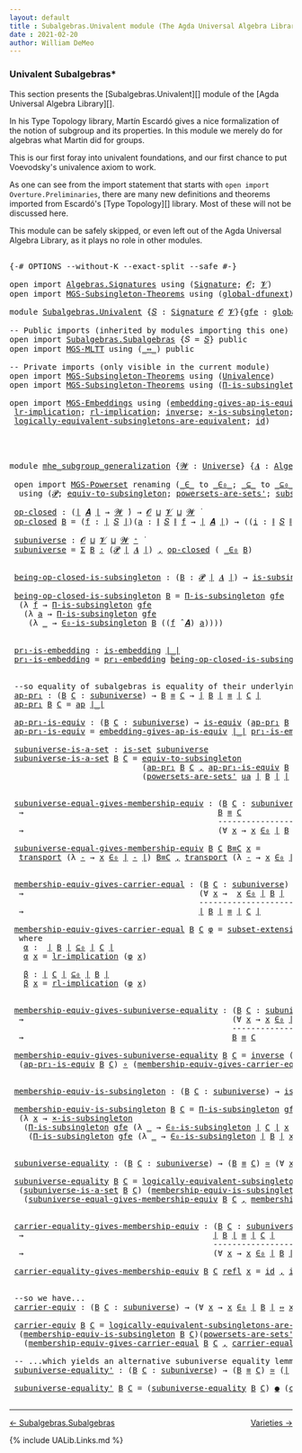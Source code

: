 ```yaml
---
layout: default
title : Subalgebras.Univalent module (The Agda Universal Algebra Library)
date : 2021-02-20
author: William DeMeo
---
```


### <a id="univalent-subalgebras">Univalent Subalgebras*</a>

This section presents the [Subalgebras.Univalent][] module of the [Agda Universal Algebra Library][].

In his Type Topology library, Martín Escardó gives a nice formalization of the notion of subgroup and its properties.  In this module we merely do for algebras what Martin did for groups.


This is our first foray into univalent foundations, and our first chance to put Voevodsky's univalence axiom to work.

As one can see from the import statement that starts with `open import Overture.Preliminaries`, there are many new definitions and theorems imported from Escardó's [Type Topology][] library.  Most of these will not be discussed here.

This module can be safely skipped, or even left out of the Agda Universal Algebra Library, as it plays no role in other modules.


<pre class="Agda">

<a id="994" class="Symbol">{-#</a> <a id="998" class="Keyword">OPTIONS</a> <a id="1006" class="Pragma">--without-K</a> <a id="1018" class="Pragma">--exact-split</a> <a id="1032" class="Pragma">--safe</a> <a id="1039" class="Symbol">#-}</a>

<a id="1044" class="Keyword">open</a> <a id="1049" class="Keyword">import</a> <a id="1056" href="Algebras.Signatures.html" class="Module">Algebras.Signatures</a> <a id="1076" class="Keyword">using</a> <a id="1082" class="Symbol">(</a><a id="1083" href="Algebras.Signatures.html#1238" class="Function">Signature</a><a id="1092" class="Symbol">;</a> <a id="1094" href="Overture.Preliminaries.html#8157" class="Generalizable">𝓞</a><a id="1095" class="Symbol">;</a> <a id="1097" href="Universes.html#262" class="Generalizable">𝓥</a><a id="1098" class="Symbol">)</a>
<a id="1100" class="Keyword">open</a> <a id="1105" class="Keyword">import</a> <a id="1112" href="MGS-Subsingleton-Theorems.html" class="Module">MGS-Subsingleton-Theorems</a> <a id="1138" class="Keyword">using</a> <a id="1144" class="Symbol">(</a><a id="1145" href="MGS-Subsingleton-Theorems.html#3468" class="Function">global-dfunext</a><a id="1159" class="Symbol">)</a>

<a id="1162" class="Keyword">module</a> <a id="1169" href="Subalgebras.Univalent.html" class="Module">Subalgebras.Univalent</a> <a id="1191" class="Symbol">{</a><a id="1192" href="Subalgebras.Univalent.html#1192" class="Bound">𝑆</a> <a id="1194" class="Symbol">:</a> <a id="1196" href="Algebras.Signatures.html#1238" class="Function">Signature</a> <a id="1206" href="Overture.Preliminaries.html#8157" class="Generalizable">𝓞</a> <a id="1208" href="Universes.html#262" class="Generalizable">𝓥</a><a id="1209" class="Symbol">}{</a><a id="1211" href="Subalgebras.Univalent.html#1211" class="Bound">gfe</a> <a id="1215" class="Symbol">:</a> <a id="1217" href="MGS-Subsingleton-Theorems.html#3468" class="Function">global-dfunext</a><a id="1231" class="Symbol">}</a> <a id="1233" class="Keyword">where</a>

<a id="1240" class="Comment">-- Public imports (inherited by modules importing this one)</a>
<a id="1300" class="Keyword">open</a> <a id="1305" class="Keyword">import</a> <a id="1312" href="Subalgebras.Subalgebras.html" class="Module">Subalgebras.Subalgebras</a> <a id="1336" class="Symbol">{</a><a id="1337" class="Argument">𝑆</a> <a id="1339" class="Symbol">=</a> <a id="1341" href="Subalgebras.Univalent.html#1192" class="Bound">𝑆</a><a id="1342" class="Symbol">}</a> <a id="1344" class="Keyword">public</a>
<a id="1351" class="Keyword">open</a> <a id="1356" class="Keyword">import</a> <a id="1363" href="MGS-MLTT.html" class="Module">MGS-MLTT</a> <a id="1372" class="Keyword">using</a> <a id="1378" class="Symbol">(</a><a id="1379" href="MGS-MLTT.html#7080" class="Function Operator">_⇔_</a><a id="1382" class="Symbol">)</a> <a id="1384" class="Keyword">public</a>

<a id="1392" class="Comment">-- Private imports (only visible in the current module)</a>
<a id="1448" class="Keyword">open</a> <a id="1453" class="Keyword">import</a> <a id="1460" href="MGS-Subsingleton-Theorems.html" class="Module">MGS-Subsingleton-Theorems</a> <a id="1486" class="Keyword">using</a> <a id="1492" class="Symbol">(</a><a id="1493" href="MGS-Subsingleton-Theorems.html#2964" class="Function">Univalence</a><a id="1503" class="Symbol">)</a>
<a id="1505" class="Keyword">open</a> <a id="1510" class="Keyword">import</a> <a id="1517" href="MGS-Subsingleton-Theorems.html" class="Module">MGS-Subsingleton-Theorems</a> <a id="1543" class="Keyword">using</a> <a id="1549" class="Symbol">(</a><a id="1550" href="MGS-Subsingleton-Theorems.html#393" class="Function">Π-is-subsingleton</a><a id="1567" class="Symbol">)</a>

<a id="1570" class="Keyword">open</a> <a id="1575" class="Keyword">import</a> <a id="1582" href="MGS-Embeddings.html" class="Module">MGS-Embeddings</a> <a id="1597" class="Keyword">using</a> <a id="1603" class="Symbol">(</a><a id="1604" href="MGS-Embeddings.html#3808" class="Function">embedding-gives-ap-is-equiv</a><a id="1631" class="Symbol">;</a> <a id="1633" href="MGS-Embeddings.html#1089" class="Function">pr₁-embedding</a><a id="1646" class="Symbol">;</a>
 <a id="1649" href="MGS-MLTT.html#7133" class="Function">lr-implication</a><a id="1663" class="Symbol">;</a> <a id="1665" href="MGS-MLTT.html#7214" class="Function">rl-implication</a><a id="1679" class="Symbol">;</a> <a id="1681" href="MGS-Equivalences.html#979" class="Function">inverse</a><a id="1688" class="Symbol">;</a> <a id="1690" href="MGS-Solved-Exercises.html#6381" class="Function">×-is-subsingleton</a><a id="1707" class="Symbol">;</a> <a id="1709" href="MGS-Equivalences.html#5035" class="Function Operator">_≃_</a><a id="1712" class="Symbol">;</a> <a id="1714" href="MGS-Equivalences.html#6164" class="Function Operator">_●_</a><a id="1717" class="Symbol">;</a>
 <a id="1720" href="MGS-Solved-Exercises.html#5136" class="Function">logically-equivalent-subsingletons-are-equivalent</a><a id="1769" class="Symbol">;</a> <a id="1771" href="MGS-MLTT.html#3744" class="Function">id</a><a id="1773" class="Symbol">)</a>




<a id="1779" class="Keyword">module</a> <a id="mhe_subgroup_generalization"></a><a id="1786" href="Subalgebras.Univalent.html#1786" class="Module Operator">mhe_subgroup_generalization</a> <a id="1814" class="Symbol">{</a><a id="1815" href="Subalgebras.Univalent.html#1815" class="Bound">𝓦</a> <a id="1817" class="Symbol">:</a> <a id="1819" href="Agda.Primitive.html#423" class="Function">Universe</a><a id="1827" class="Symbol">}</a> <a id="1829" class="Symbol">{</a><a id="1830" href="Subalgebras.Univalent.html#1830" class="Bound">𝑨</a> <a id="1832" class="Symbol">:</a> <a id="1834" href="Algebras.Algebras.html#844" class="Function">Algebra</a> <a id="1842" href="Subalgebras.Univalent.html#1815" class="Bound">𝓦</a> <a id="1844" href="Subalgebras.Univalent.html#1192" class="Bound">𝑆</a><a id="1845" class="Symbol">}</a> <a id="1847" class="Symbol">(</a><a id="1848" href="Subalgebras.Univalent.html#1848" class="Bound">ua</a> <a id="1851" class="Symbol">:</a> <a id="1853" href="MGS-Subsingleton-Theorems.html#2964" class="Function">Univalence</a><a id="1863" class="Symbol">)</a> <a id="1865" class="Keyword">where</a>

 <a id="1873" class="Keyword">open</a> <a id="1878" class="Keyword">import</a> <a id="1885" href="MGS-Powerset.html" class="Module">MGS-Powerset</a> <a id="1898" class="Keyword">renaming</a> <a id="1907" class="Symbol">(</a><a id="1908" href="MGS-Powerset.html#4924" class="Function Operator">_∈_</a> <a id="1912" class="Symbol">to</a> <a id="_∈_"></a><a id="1915" href="Subalgebras.Univalent.html#1915" class="Function Operator">_∈₀_</a><a id="1919" class="Symbol">;</a> <a id="1921" href="MGS-Powerset.html#4976" class="Function Operator">_⊆_</a> <a id="1925" class="Symbol">to</a> <a id="_⊆_"></a><a id="1928" href="Subalgebras.Univalent.html#1928" class="Function Operator">_⊆₀_</a><a id="1932" class="Symbol">;</a> <a id="1934" href="MGS-Powerset.html#5040" class="Function">∈-is-subsingleton</a> <a id="1952" class="Symbol">to</a> <a id="∈-is-subsingleton"></a><a id="1955" href="Subalgebras.Univalent.html#1955" class="Function">∈₀-is-subsingleton</a><a id="1973" class="Symbol">)</a>
  <a id="1977" class="Keyword">using</a> <a id="1983" class="Symbol">(</a><a id="1984" href="MGS-Powerset.html#4551" class="Function">𝓟</a><a id="1985" class="Symbol">;</a> <a id="1987" href="MGS-Solved-Exercises.html#1652" class="Function">equiv-to-subsingleton</a><a id="2008" class="Symbol">;</a> <a id="2010" href="MGS-Powerset.html#4586" class="Function">powersets-are-sets&#39;</a><a id="2029" class="Symbol">;</a> <a id="2031" href="MGS-Powerset.html#6079" class="Function">subset-extensionality&#39;</a><a id="2053" class="Symbol">;</a> <a id="2055" href="MGS-Powerset.html#382" class="Function">propext</a><a id="2062" class="Symbol">;</a> <a id="2064" href="MGS-Powerset.html#2957" class="Function Operator">_holds</a><a id="2070" class="Symbol">;</a> <a id="2072" href="MGS-Powerset.html#2893" class="Function">Ω</a><a id="2073" class="Symbol">)</a>

 <a id="mhe_subgroup_generalization.op-closed"></a><a id="2077" href="Subalgebras.Univalent.html#2077" class="Function">op-closed</a> <a id="2087" class="Symbol">:</a> <a id="2089" class="Symbol">(</a><a id="2090" href="Overture.Preliminaries.html#13832" class="Function Operator">∣</a> <a id="2092" href="Subalgebras.Univalent.html#1830" class="Bound">𝑨</a> <a id="2094" href="Overture.Preliminaries.html#13832" class="Function Operator">∣</a> <a id="2096" class="Symbol">→</a> <a id="2098" href="Subalgebras.Univalent.html#1815" class="Bound">𝓦</a> <a id="2100" href="Universes.html#403" class="Function Operator">̇</a><a id="2101" class="Symbol">)</a> <a id="2103" class="Symbol">→</a> <a id="2105" href="Subalgebras.Univalent.html#1206" class="Bound">𝓞</a> <a id="2107" href="Agda.Primitive.html#636" class="Function Operator">⊔</a> <a id="2109" href="Subalgebras.Univalent.html#1208" class="Bound">𝓥</a> <a id="2111" href="Agda.Primitive.html#636" class="Function Operator">⊔</a> <a id="2113" href="Subalgebras.Univalent.html#1815" class="Bound">𝓦</a> <a id="2115" href="Universes.html#403" class="Function Operator">̇</a>
 <a id="2118" href="Subalgebras.Univalent.html#2077" class="Function">op-closed</a> <a id="2128" href="Subalgebras.Univalent.html#2128" class="Bound">B</a> <a id="2130" class="Symbol">=</a> <a id="2132" class="Symbol">(</a><a id="2133" href="Subalgebras.Univalent.html#2133" class="Bound">f</a> <a id="2135" class="Symbol">:</a> <a id="2137" href="Overture.Preliminaries.html#13832" class="Function Operator">∣</a> <a id="2139" href="Subalgebras.Univalent.html#1192" class="Bound">𝑆</a> <a id="2141" href="Overture.Preliminaries.html#13832" class="Function Operator">∣</a><a id="2142" class="Symbol">)(</a><a id="2144" href="Subalgebras.Univalent.html#2144" class="Bound">a</a> <a id="2146" class="Symbol">:</a> <a id="2148" href="Overture.Preliminaries.html#13884" class="Function Operator">∥</a> <a id="2150" href="Subalgebras.Univalent.html#1192" class="Bound">𝑆</a> <a id="2152" href="Overture.Preliminaries.html#13884" class="Function Operator">∥</a> <a id="2154" href="Subalgebras.Univalent.html#2133" class="Bound">f</a> <a id="2156" class="Symbol">→</a> <a id="2158" href="Overture.Preliminaries.html#13832" class="Function Operator">∣</a> <a id="2160" href="Subalgebras.Univalent.html#1830" class="Bound">𝑨</a> <a id="2162" href="Overture.Preliminaries.html#13832" class="Function Operator">∣</a><a id="2163" class="Symbol">)</a> <a id="2165" class="Symbol">→</a> <a id="2167" class="Symbol">((</a><a id="2169" href="Subalgebras.Univalent.html#2169" class="Bound">i</a> <a id="2171" class="Symbol">:</a> <a id="2173" href="Overture.Preliminaries.html#13884" class="Function Operator">∥</a> <a id="2175" href="Subalgebras.Univalent.html#1192" class="Bound">𝑆</a> <a id="2177" href="Overture.Preliminaries.html#13884" class="Function Operator">∥</a> <a id="2179" href="Subalgebras.Univalent.html#2133" class="Bound">f</a><a id="2180" class="Symbol">)</a> <a id="2182" class="Symbol">→</a> <a id="2184" href="Subalgebras.Univalent.html#2128" class="Bound">B</a> <a id="2186" class="Symbol">(</a><a id="2187" href="Subalgebras.Univalent.html#2144" class="Bound">a</a> <a id="2189" href="Subalgebras.Univalent.html#2169" class="Bound">i</a><a id="2190" class="Symbol">))</a> <a id="2193" class="Symbol">→</a> <a id="2195" href="Subalgebras.Univalent.html#2128" class="Bound">B</a> <a id="2197" class="Symbol">((</a><a id="2199" href="Subalgebras.Univalent.html#2133" class="Bound">f</a> <a id="2201" href="Algebras.Algebras.html#3080" class="Function Operator">̂</a> <a id="2203" href="Subalgebras.Univalent.html#1830" class="Bound">𝑨</a><a id="2204" class="Symbol">)</a> <a id="2206" href="Subalgebras.Univalent.html#2144" class="Bound">a</a><a id="2207" class="Symbol">)</a>

 <a id="mhe_subgroup_generalization.subuniverse"></a><a id="2211" href="Subalgebras.Univalent.html#2211" class="Function">subuniverse</a> <a id="2223" class="Symbol">:</a> <a id="2225" href="Subalgebras.Univalent.html#1206" class="Bound">𝓞</a> <a id="2227" href="Agda.Primitive.html#636" class="Function Operator">⊔</a> <a id="2229" href="Subalgebras.Univalent.html#1208" class="Bound">𝓥</a> <a id="2231" href="Agda.Primitive.html#636" class="Function Operator">⊔</a> <a id="2233" href="Subalgebras.Univalent.html#1815" class="Bound">𝓦</a> <a id="2235" href="Agda.Primitive.html#606" class="Function Operator">⁺</a> <a id="2237" href="Universes.html#403" class="Function Operator">̇</a>
 <a id="2240" href="Subalgebras.Univalent.html#2211" class="Function">subuniverse</a> <a id="2252" class="Symbol">=</a> <a id="2254" href="MGS-MLTT.html#3074" class="Function">Σ</a> <a id="2256" href="Subalgebras.Univalent.html#2256" class="Bound">B</a> <a id="2258" href="MGS-MLTT.html#3074" class="Function">꞉</a> <a id="2260" class="Symbol">(</a><a id="2261" href="MGS-Powerset.html#4551" class="Function">𝓟</a> <a id="2263" href="Overture.Preliminaries.html#13832" class="Function Operator">∣</a> <a id="2265" href="Subalgebras.Univalent.html#1830" class="Bound">𝑨</a> <a id="2267" href="Overture.Preliminaries.html#13832" class="Function Operator">∣</a><a id="2268" class="Symbol">)</a> <a id="2270" href="MGS-MLTT.html#3074" class="Function">,</a> <a id="2272" href="Subalgebras.Univalent.html#2077" class="Function">op-closed</a> <a id="2282" class="Symbol">(</a> <a id="2284" href="Subalgebras.Univalent.html#1915" class="Function Operator">_∈₀</a> <a id="2288" href="Subalgebras.Univalent.html#2256" class="Bound">B</a><a id="2289" class="Symbol">)</a>


 <a id="mhe_subgroup_generalization.being-op-closed-is-subsingleton"></a><a id="2294" href="Subalgebras.Univalent.html#2294" class="Function">being-op-closed-is-subsingleton</a> <a id="2326" class="Symbol">:</a> <a id="2328" class="Symbol">(</a><a id="2329" href="Subalgebras.Univalent.html#2329" class="Bound">B</a> <a id="2331" class="Symbol">:</a> <a id="2333" href="MGS-Powerset.html#4551" class="Function">𝓟</a> <a id="2335" href="Overture.Preliminaries.html#13832" class="Function Operator">∣</a> <a id="2337" href="Subalgebras.Univalent.html#1830" class="Bound">𝑨</a> <a id="2339" href="Overture.Preliminaries.html#13832" class="Function Operator">∣</a><a id="2340" class="Symbol">)</a> <a id="2342" class="Symbol">→</a> <a id="2344" href="MGS-Basic-UF.html#743" class="Function">is-subsingleton</a> <a id="2360" class="Symbol">(</a><a id="2361" href="Subalgebras.Univalent.html#2077" class="Function">op-closed</a> <a id="2371" class="Symbol">(</a> <a id="2373" href="Subalgebras.Univalent.html#1915" class="Function Operator">_∈₀</a> <a id="2377" href="Subalgebras.Univalent.html#2329" class="Bound">B</a> <a id="2379" class="Symbol">))</a>

 <a id="2384" href="Subalgebras.Univalent.html#2294" class="Function">being-op-closed-is-subsingleton</a> <a id="2416" href="Subalgebras.Univalent.html#2416" class="Bound">B</a> <a id="2418" class="Symbol">=</a> <a id="2420" href="MGS-Subsingleton-Theorems.html#393" class="Function">Π-is-subsingleton</a> <a id="2438" href="Subalgebras.Univalent.html#1211" class="Bound">gfe</a>
  <a id="2444" class="Symbol">(λ</a> <a id="2447" href="Subalgebras.Univalent.html#2447" class="Bound">f</a> <a id="2449" class="Symbol">→</a> <a id="2451" href="MGS-Subsingleton-Theorems.html#393" class="Function">Π-is-subsingleton</a> <a id="2469" href="Subalgebras.Univalent.html#1211" class="Bound">gfe</a>
   <a id="2476" class="Symbol">(λ</a> <a id="2479" href="Subalgebras.Univalent.html#2479" class="Bound">a</a> <a id="2481" class="Symbol">→</a> <a id="2483" href="MGS-Subsingleton-Theorems.html#393" class="Function">Π-is-subsingleton</a> <a id="2501" href="Subalgebras.Univalent.html#1211" class="Bound">gfe</a>
    <a id="2509" class="Symbol">(λ</a> <a id="2512" href="Subalgebras.Univalent.html#2512" class="Bound">_</a> <a id="2514" class="Symbol">→</a> <a id="2516" href="Subalgebras.Univalent.html#1955" class="Function">∈₀-is-subsingleton</a> <a id="2535" href="Subalgebras.Univalent.html#2416" class="Bound">B</a> <a id="2537" class="Symbol">((</a><a id="2539" href="Subalgebras.Univalent.html#2447" class="Bound">f</a> <a id="2541" href="Algebras.Algebras.html#3080" class="Function Operator">̂</a> <a id="2543" href="Subalgebras.Univalent.html#1830" class="Bound">𝑨</a><a id="2544" class="Symbol">)</a> <a id="2546" href="Subalgebras.Univalent.html#2479" class="Bound">a</a><a id="2547" class="Symbol">))))</a>


 <a id="mhe_subgroup_generalization.pr₁-is-embedding"></a><a id="2555" href="Subalgebras.Univalent.html#2555" class="Function">pr₁-is-embedding</a> <a id="2572" class="Symbol">:</a> <a id="2574" href="MGS-Embeddings.html#384" class="Function">is-embedding</a> <a id="2587" href="Overture.Preliminaries.html#13832" class="Function Operator">∣_∣</a>
 <a id="2592" href="Subalgebras.Univalent.html#2555" class="Function">pr₁-is-embedding</a> <a id="2609" class="Symbol">=</a> <a id="2611" href="MGS-Embeddings.html#1089" class="Function">pr₁-embedding</a> <a id="2625" href="Subalgebras.Univalent.html#2294" class="Function">being-op-closed-is-subsingleton</a>


 <a id="2660" class="Comment">--so equality of subalgebras is equality of their underlying subsets in the powerset:</a>
 <a id="mhe_subgroup_generalization.ap-pr₁"></a><a id="2747" href="Subalgebras.Univalent.html#2747" class="Function">ap-pr₁</a> <a id="2754" class="Symbol">:</a> <a id="2756" class="Symbol">(</a><a id="2757" href="Subalgebras.Univalent.html#2757" class="Bound">B</a> <a id="2759" href="Subalgebras.Univalent.html#2759" class="Bound">C</a> <a id="2761" class="Symbol">:</a> <a id="2763" href="Subalgebras.Univalent.html#2211" class="Function">subuniverse</a><a id="2774" class="Symbol">)</a> <a id="2776" class="Symbol">→</a> <a id="2778" href="Subalgebras.Univalent.html#2757" class="Bound">B</a> <a id="2780" href="Overture.Equality.html#2388" class="Datatype Operator">≡</a> <a id="2782" href="Subalgebras.Univalent.html#2759" class="Bound">C</a> <a id="2784" class="Symbol">→</a> <a id="2786" href="Overture.Preliminaries.html#13832" class="Function Operator">∣</a> <a id="2788" href="Subalgebras.Univalent.html#2757" class="Bound">B</a> <a id="2790" href="Overture.Preliminaries.html#13832" class="Function Operator">∣</a> <a id="2792" href="Overture.Equality.html#2388" class="Datatype Operator">≡</a> <a id="2794" href="Overture.Preliminaries.html#13832" class="Function Operator">∣</a> <a id="2796" href="Subalgebras.Univalent.html#2759" class="Bound">C</a> <a id="2798" href="Overture.Preliminaries.html#13832" class="Function Operator">∣</a>
 <a id="2801" href="Subalgebras.Univalent.html#2747" class="Function">ap-pr₁</a> <a id="2808" href="Subalgebras.Univalent.html#2808" class="Bound">B</a> <a id="2810" href="Subalgebras.Univalent.html#2810" class="Bound">C</a> <a id="2812" class="Symbol">=</a> <a id="2814" href="MGS-MLTT.html#6613" class="Function">ap</a> <a id="2817" href="Overture.Preliminaries.html#13832" class="Function Operator">∣_∣</a>

 <a id="mhe_subgroup_generalization.ap-pr₁-is-equiv"></a><a id="2823" href="Subalgebras.Univalent.html#2823" class="Function">ap-pr₁-is-equiv</a> <a id="2839" class="Symbol">:</a> <a id="2841" class="Symbol">(</a><a id="2842" href="Subalgebras.Univalent.html#2842" class="Bound">B</a> <a id="2844" href="Subalgebras.Univalent.html#2844" class="Bound">C</a> <a id="2846" class="Symbol">:</a> <a id="2848" href="Subalgebras.Univalent.html#2211" class="Function">subuniverse</a><a id="2859" class="Symbol">)</a> <a id="2861" class="Symbol">→</a> <a id="2863" href="MGS-Equivalences.html#868" class="Function">is-equiv</a> <a id="2872" class="Symbol">(</a><a id="2873" href="Subalgebras.Univalent.html#2747" class="Function">ap-pr₁</a> <a id="2880" href="Subalgebras.Univalent.html#2842" class="Bound">B</a> <a id="2882" href="Subalgebras.Univalent.html#2844" class="Bound">C</a><a id="2883" class="Symbol">)</a>
 <a id="2886" href="Subalgebras.Univalent.html#2823" class="Function">ap-pr₁-is-equiv</a> <a id="2902" class="Symbol">=</a> <a id="2904" href="MGS-Embeddings.html#3808" class="Function">embedding-gives-ap-is-equiv</a> <a id="2932" href="Overture.Preliminaries.html#13832" class="Function Operator">∣_∣</a> <a id="2936" href="Subalgebras.Univalent.html#2555" class="Function">pr₁-is-embedding</a>

 <a id="mhe_subgroup_generalization.subuniverse-is-a-set"></a><a id="2955" href="Subalgebras.Univalent.html#2955" class="Function">subuniverse-is-a-set</a> <a id="2976" class="Symbol">:</a> <a id="2978" href="MGS-Basic-UF.html#1929" class="Function">is-set</a> <a id="2985" href="Subalgebras.Univalent.html#2211" class="Function">subuniverse</a>
 <a id="2998" href="Subalgebras.Univalent.html#2955" class="Function">subuniverse-is-a-set</a> <a id="3019" href="Subalgebras.Univalent.html#3019" class="Bound">B</a> <a id="3021" href="Subalgebras.Univalent.html#3021" class="Bound">C</a> <a id="3023" class="Symbol">=</a> <a id="3025" href="MGS-Solved-Exercises.html#1652" class="Function">equiv-to-subsingleton</a>
                            <a id="3075" class="Symbol">(</a><a id="3076" href="Subalgebras.Univalent.html#2747" class="Function">ap-pr₁</a> <a id="3083" href="Subalgebras.Univalent.html#3019" class="Bound">B</a> <a id="3085" href="Subalgebras.Univalent.html#3021" class="Bound">C</a> <a id="3087" href="Overture.Preliminaries.html#13136" class="InductiveConstructor Operator">,</a> <a id="3089" href="Subalgebras.Univalent.html#2823" class="Function">ap-pr₁-is-equiv</a> <a id="3105" href="Subalgebras.Univalent.html#3019" class="Bound">B</a> <a id="3107" href="Subalgebras.Univalent.html#3021" class="Bound">C</a><a id="3108" class="Symbol">)</a>
                            <a id="3138" class="Symbol">(</a><a id="3139" href="MGS-Powerset.html#4586" class="Function">powersets-are-sets&#39;</a> <a id="3159" href="Subalgebras.Univalent.html#1848" class="Bound">ua</a> <a id="3162" href="Overture.Preliminaries.html#13832" class="Function Operator">∣</a> <a id="3164" href="Subalgebras.Univalent.html#3019" class="Bound">B</a> <a id="3166" href="Overture.Preliminaries.html#13832" class="Function Operator">∣</a> <a id="3168" href="Overture.Preliminaries.html#13832" class="Function Operator">∣</a> <a id="3170" href="Subalgebras.Univalent.html#3021" class="Bound">C</a> <a id="3172" href="Overture.Preliminaries.html#13832" class="Function Operator">∣</a><a id="3173" class="Symbol">)</a>


 <a id="mhe_subgroup_generalization.subuniverse-equal-gives-membership-equiv"></a><a id="3178" href="Subalgebras.Univalent.html#3178" class="Function">subuniverse-equal-gives-membership-equiv</a> <a id="3219" class="Symbol">:</a> <a id="3221" class="Symbol">(</a><a id="3222" href="Subalgebras.Univalent.html#3222" class="Bound">B</a> <a id="3224" href="Subalgebras.Univalent.html#3224" class="Bound">C</a> <a id="3226" class="Symbol">:</a> <a id="3228" href="Subalgebras.Univalent.html#2211" class="Function">subuniverse</a><a id="3239" class="Symbol">)</a>
  <a id="3243" class="Symbol">→</a>                                         <a id="3285" href="Subalgebras.Univalent.html#3222" class="Bound">B</a> <a id="3287" href="Overture.Equality.html#2388" class="Datatype Operator">≡</a> <a id="3289" href="Subalgebras.Univalent.html#3224" class="Bound">C</a>
                                            <a id="3335" class="Comment">---------------------</a>
  <a id="3359" class="Symbol">→</a>                                         <a id="3401" class="Symbol">(∀</a> <a id="3404" href="Subalgebras.Univalent.html#3404" class="Bound">x</a> <a id="3406" class="Symbol">→</a> <a id="3408" href="Subalgebras.Univalent.html#3404" class="Bound">x</a> <a id="3410" href="Subalgebras.Univalent.html#1915" class="Function Operator">∈₀</a> <a id="3413" href="Overture.Preliminaries.html#13832" class="Function Operator">∣</a> <a id="3415" href="Subalgebras.Univalent.html#3222" class="Bound">B</a> <a id="3417" href="Overture.Preliminaries.html#13832" class="Function Operator">∣</a> <a id="3419" href="MGS-MLTT.html#7080" class="Function Operator">⇔</a> <a id="3421" href="Subalgebras.Univalent.html#3404" class="Bound">x</a> <a id="3423" href="Subalgebras.Univalent.html#1915" class="Function Operator">∈₀</a> <a id="3426" href="Overture.Preliminaries.html#13832" class="Function Operator">∣</a> <a id="3428" href="Subalgebras.Univalent.html#3224" class="Bound">C</a> <a id="3430" href="Overture.Preliminaries.html#13832" class="Function Operator">∣</a><a id="3431" class="Symbol">)</a>

 <a id="3435" href="Subalgebras.Univalent.html#3178" class="Function">subuniverse-equal-gives-membership-equiv</a> <a id="3476" href="Subalgebras.Univalent.html#3476" class="Bound">B</a> <a id="3478" href="Subalgebras.Univalent.html#3478" class="Bound">C</a> <a id="3480" href="Subalgebras.Univalent.html#3480" class="Bound">B≡C</a> <a id="3484" href="Subalgebras.Univalent.html#3484" class="Bound">x</a> <a id="3486" class="Symbol">=</a>
  <a id="3490" href="MGS-MLTT.html#4946" class="Function">transport</a> <a id="3500" class="Symbol">(λ</a> <a id="3503" href="Subalgebras.Univalent.html#3503" class="Bound">-</a> <a id="3505" class="Symbol">→</a> <a id="3507" href="Subalgebras.Univalent.html#3484" class="Bound">x</a> <a id="3509" href="Subalgebras.Univalent.html#1915" class="Function Operator">∈₀</a> <a id="3512" href="Overture.Preliminaries.html#13832" class="Function Operator">∣</a> <a id="3514" href="Subalgebras.Univalent.html#3503" class="Bound">-</a> <a id="3516" href="Overture.Preliminaries.html#13832" class="Function Operator">∣</a><a id="3517" class="Symbol">)</a> <a id="3519" href="Subalgebras.Univalent.html#3480" class="Bound">B≡C</a> <a id="3523" href="Overture.Preliminaries.html#13136" class="InductiveConstructor Operator">,</a> <a id="3525" href="MGS-MLTT.html#4946" class="Function">transport</a> <a id="3535" class="Symbol">(λ</a> <a id="3538" href="Subalgebras.Univalent.html#3538" class="Bound">-</a> <a id="3540" class="Symbol">→</a> <a id="3542" href="Subalgebras.Univalent.html#3484" class="Bound">x</a> <a id="3544" href="Subalgebras.Univalent.html#1915" class="Function Operator">∈₀</a> <a id="3547" href="Overture.Preliminaries.html#13832" class="Function Operator">∣</a> <a id="3549" href="Subalgebras.Univalent.html#3538" class="Bound">-</a> <a id="3551" href="Overture.Preliminaries.html#13832" class="Function Operator">∣</a> <a id="3553" class="Symbol">)</a> <a id="3555" class="Symbol">(</a> <a id="3557" href="Subalgebras.Univalent.html#3480" class="Bound">B≡C</a> <a id="3561" href="MGS-MLTT.html#6125" class="Function Operator">⁻¹</a> <a id="3564" class="Symbol">)</a>


 <a id="mhe_subgroup_generalization.membership-equiv-gives-carrier-equal"></a><a id="3569" href="Subalgebras.Univalent.html#3569" class="Function">membership-equiv-gives-carrier-equal</a> <a id="3606" class="Symbol">:</a> <a id="3608" class="Symbol">(</a><a id="3609" href="Subalgebras.Univalent.html#3609" class="Bound">B</a> <a id="3611" href="Subalgebras.Univalent.html#3611" class="Bound">C</a> <a id="3613" class="Symbol">:</a> <a id="3615" href="Subalgebras.Univalent.html#2211" class="Function">subuniverse</a><a id="3626" class="Symbol">)</a>
  <a id="3630" class="Symbol">→</a>                                     <a id="3668" class="Symbol">(∀</a> <a id="3671" href="Subalgebras.Univalent.html#3671" class="Bound">x</a> <a id="3673" class="Symbol">→</a>  <a id="3676" href="Subalgebras.Univalent.html#3671" class="Bound">x</a> <a id="3678" href="Subalgebras.Univalent.html#1915" class="Function Operator">∈₀</a> <a id="3681" href="Overture.Preliminaries.html#13832" class="Function Operator">∣</a> <a id="3683" href="Subalgebras.Univalent.html#3609" class="Bound">B</a> <a id="3685" href="Overture.Preliminaries.html#13832" class="Function Operator">∣</a>  <a id="3688" href="MGS-MLTT.html#7080" class="Function Operator">⇔</a>  <a id="3691" href="Subalgebras.Univalent.html#3671" class="Bound">x</a> <a id="3693" href="Subalgebras.Univalent.html#1915" class="Function Operator">∈₀</a> <a id="3696" href="Overture.Preliminaries.html#13832" class="Function Operator">∣</a> <a id="3698" href="Subalgebras.Univalent.html#3611" class="Bound">C</a> <a id="3700" href="Overture.Preliminaries.html#13832" class="Function Operator">∣</a><a id="3701" class="Symbol">)</a>
                                        <a id="3743" class="Comment">--------------------------------</a>
  <a id="3778" class="Symbol">→</a>                                     <a id="3816" href="Overture.Preliminaries.html#13832" class="Function Operator">∣</a> <a id="3818" href="Subalgebras.Univalent.html#3609" class="Bound">B</a> <a id="3820" href="Overture.Preliminaries.html#13832" class="Function Operator">∣</a> <a id="3822" href="Overture.Equality.html#2388" class="Datatype Operator">≡</a> <a id="3824" href="Overture.Preliminaries.html#13832" class="Function Operator">∣</a> <a id="3826" href="Subalgebras.Univalent.html#3611" class="Bound">C</a> <a id="3828" href="Overture.Preliminaries.html#13832" class="Function Operator">∣</a>

 <a id="3832" href="Subalgebras.Univalent.html#3569" class="Function">membership-equiv-gives-carrier-equal</a> <a id="3869" href="Subalgebras.Univalent.html#3869" class="Bound">B</a> <a id="3871" href="Subalgebras.Univalent.html#3871" class="Bound">C</a> <a id="3873" href="Subalgebras.Univalent.html#3873" class="Bound">φ</a> <a id="3875" class="Symbol">=</a> <a id="3877" href="MGS-Powerset.html#6079" class="Function">subset-extensionality&#39;</a> <a id="3900" href="Subalgebras.Univalent.html#1848" class="Bound">ua</a> <a id="3903" href="Subalgebras.Univalent.html#3918" class="Function">α</a> <a id="3905" href="Subalgebras.Univalent.html#3972" class="Function">β</a>
  <a id="3909" class="Keyword">where</a>
   <a id="3918" href="Subalgebras.Univalent.html#3918" class="Function">α</a> <a id="3920" class="Symbol">:</a>  <a id="3923" href="Overture.Preliminaries.html#13832" class="Function Operator">∣</a> <a id="3925" href="Subalgebras.Univalent.html#3869" class="Bound">B</a> <a id="3927" href="Overture.Preliminaries.html#13832" class="Function Operator">∣</a> <a id="3929" href="Subalgebras.Univalent.html#1928" class="Function Operator">⊆₀</a> <a id="3932" href="Overture.Preliminaries.html#13832" class="Function Operator">∣</a> <a id="3934" href="Subalgebras.Univalent.html#3871" class="Bound">C</a> <a id="3936" href="Overture.Preliminaries.html#13832" class="Function Operator">∣</a>
   <a id="3941" href="Subalgebras.Univalent.html#3918" class="Function">α</a> <a id="3943" href="Subalgebras.Univalent.html#3943" class="Bound">x</a> <a id="3945" class="Symbol">=</a> <a id="3947" href="MGS-MLTT.html#7133" class="Function">lr-implication</a> <a id="3962" class="Symbol">(</a><a id="3963" href="Subalgebras.Univalent.html#3873" class="Bound">φ</a> <a id="3965" href="Subalgebras.Univalent.html#3943" class="Bound">x</a><a id="3966" class="Symbol">)</a>

   <a id="3972" href="Subalgebras.Univalent.html#3972" class="Function">β</a> <a id="3974" class="Symbol">:</a> <a id="3976" href="Overture.Preliminaries.html#13832" class="Function Operator">∣</a> <a id="3978" href="Subalgebras.Univalent.html#3871" class="Bound">C</a> <a id="3980" href="Overture.Preliminaries.html#13832" class="Function Operator">∣</a> <a id="3982" href="Subalgebras.Univalent.html#1928" class="Function Operator">⊆₀</a> <a id="3985" href="Overture.Preliminaries.html#13832" class="Function Operator">∣</a> <a id="3987" href="Subalgebras.Univalent.html#3869" class="Bound">B</a> <a id="3989" href="Overture.Preliminaries.html#13832" class="Function Operator">∣</a>
   <a id="3994" href="Subalgebras.Univalent.html#3972" class="Function">β</a> <a id="3996" href="Subalgebras.Univalent.html#3996" class="Bound">x</a> <a id="3998" class="Symbol">=</a> <a id="4000" href="MGS-MLTT.html#7214" class="Function">rl-implication</a> <a id="4015" class="Symbol">(</a><a id="4016" href="Subalgebras.Univalent.html#3873" class="Bound">φ</a> <a id="4018" href="Subalgebras.Univalent.html#3996" class="Bound">x</a><a id="4019" class="Symbol">)</a>


 <a id="mhe_subgroup_generalization.membership-equiv-gives-subuniverse-equality"></a><a id="4024" href="Subalgebras.Univalent.html#4024" class="Function">membership-equiv-gives-subuniverse-equality</a> <a id="4068" class="Symbol">:</a> <a id="4070" class="Symbol">(</a><a id="4071" href="Subalgebras.Univalent.html#4071" class="Bound">B</a> <a id="4073" href="Subalgebras.Univalent.html#4073" class="Bound">C</a> <a id="4075" class="Symbol">:</a> <a id="4077" href="Subalgebras.Univalent.html#2211" class="Function">subuniverse</a><a id="4088" class="Symbol">)</a>
  <a id="4092" class="Symbol">→</a>                                            <a id="4137" class="Symbol">(∀</a> <a id="4140" href="Subalgebras.Univalent.html#4140" class="Bound">x</a> <a id="4142" class="Symbol">→</a> <a id="4144" href="Subalgebras.Univalent.html#4140" class="Bound">x</a> <a id="4146" href="Subalgebras.Univalent.html#1915" class="Function Operator">∈₀</a> <a id="4149" href="Overture.Preliminaries.html#13832" class="Function Operator">∣</a> <a id="4151" href="Subalgebras.Univalent.html#4071" class="Bound">B</a> <a id="4153" href="Overture.Preliminaries.html#13832" class="Function Operator">∣</a> <a id="4155" href="MGS-MLTT.html#7080" class="Function Operator">⇔</a> <a id="4157" href="Subalgebras.Univalent.html#4140" class="Bound">x</a> <a id="4159" href="Subalgebras.Univalent.html#1915" class="Function Operator">∈₀</a> <a id="4162" href="Overture.Preliminaries.html#13832" class="Function Operator">∣</a> <a id="4164" href="Subalgebras.Univalent.html#4073" class="Bound">C</a> <a id="4166" href="Overture.Preliminaries.html#13832" class="Function Operator">∣</a><a id="4167" class="Symbol">)</a>
                                               <a id="4216" class="Comment">-----------------------------</a>
  <a id="4248" class="Symbol">→</a>                                            <a id="4293" href="Subalgebras.Univalent.html#4071" class="Bound">B</a> <a id="4295" href="Overture.Equality.html#2388" class="Datatype Operator">≡</a> <a id="4297" href="Subalgebras.Univalent.html#4073" class="Bound">C</a>

 <a id="4301" href="Subalgebras.Univalent.html#4024" class="Function">membership-equiv-gives-subuniverse-equality</a> <a id="4345" href="Subalgebras.Univalent.html#4345" class="Bound">B</a> <a id="4347" href="Subalgebras.Univalent.html#4347" class="Bound">C</a> <a id="4349" class="Symbol">=</a> <a id="4351" href="MGS-Equivalences.html#979" class="Function">inverse</a> <a id="4359" class="Symbol">(</a><a id="4360" href="Subalgebras.Univalent.html#2747" class="Function">ap-pr₁</a> <a id="4367" href="Subalgebras.Univalent.html#4345" class="Bound">B</a> <a id="4369" href="Subalgebras.Univalent.html#4347" class="Bound">C</a><a id="4370" class="Symbol">)</a>
  <a id="4374" class="Symbol">(</a><a id="4375" href="Subalgebras.Univalent.html#2823" class="Function">ap-pr₁-is-equiv</a> <a id="4391" href="Subalgebras.Univalent.html#4345" class="Bound">B</a> <a id="4393" href="Subalgebras.Univalent.html#4347" class="Bound">C</a><a id="4394" class="Symbol">)</a> <a id="4396" href="MGS-MLTT.html#3813" class="Function Operator">∘</a> <a id="4398" class="Symbol">(</a><a id="4399" href="Subalgebras.Univalent.html#3569" class="Function">membership-equiv-gives-carrier-equal</a> <a id="4436" href="Subalgebras.Univalent.html#4345" class="Bound">B</a> <a id="4438" href="Subalgebras.Univalent.html#4347" class="Bound">C</a><a id="4439" class="Symbol">)</a>


 <a id="mhe_subgroup_generalization.membership-equiv-is-subsingleton"></a><a id="4444" href="Subalgebras.Univalent.html#4444" class="Function">membership-equiv-is-subsingleton</a> <a id="4477" class="Symbol">:</a> <a id="4479" class="Symbol">(</a><a id="4480" href="Subalgebras.Univalent.html#4480" class="Bound">B</a> <a id="4482" href="Subalgebras.Univalent.html#4482" class="Bound">C</a> <a id="4484" class="Symbol">:</a> <a id="4486" href="Subalgebras.Univalent.html#2211" class="Function">subuniverse</a><a id="4497" class="Symbol">)</a> <a id="4499" class="Symbol">→</a> <a id="4501" href="MGS-Basic-UF.html#743" class="Function">is-subsingleton</a> <a id="4517" class="Symbol">(∀</a> <a id="4520" href="Subalgebras.Univalent.html#4520" class="Bound">x</a> <a id="4522" class="Symbol">→</a> <a id="4524" href="Subalgebras.Univalent.html#4520" class="Bound">x</a> <a id="4526" href="Subalgebras.Univalent.html#1915" class="Function Operator">∈₀</a> <a id="4529" href="Overture.Preliminaries.html#13832" class="Function Operator">∣</a> <a id="4531" href="Subalgebras.Univalent.html#4480" class="Bound">B</a> <a id="4533" href="Overture.Preliminaries.html#13832" class="Function Operator">∣</a> <a id="4535" href="MGS-MLTT.html#7080" class="Function Operator">⇔</a> <a id="4537" href="Subalgebras.Univalent.html#4520" class="Bound">x</a> <a id="4539" href="Subalgebras.Univalent.html#1915" class="Function Operator">∈₀</a> <a id="4542" href="Overture.Preliminaries.html#13832" class="Function Operator">∣</a> <a id="4544" href="Subalgebras.Univalent.html#4482" class="Bound">C</a> <a id="4546" href="Overture.Preliminaries.html#13832" class="Function Operator">∣</a><a id="4547" class="Symbol">)</a>

 <a id="4551" href="Subalgebras.Univalent.html#4444" class="Function">membership-equiv-is-subsingleton</a> <a id="4584" href="Subalgebras.Univalent.html#4584" class="Bound">B</a> <a id="4586" href="Subalgebras.Univalent.html#4586" class="Bound">C</a> <a id="4588" class="Symbol">=</a> <a id="4590" href="MGS-Subsingleton-Theorems.html#393" class="Function">Π-is-subsingleton</a> <a id="4608" href="Subalgebras.Univalent.html#1211" class="Bound">gfe</a>
  <a id="4614" class="Symbol">(λ</a> <a id="4617" href="Subalgebras.Univalent.html#4617" class="Bound">x</a> <a id="4619" class="Symbol">→</a> <a id="4621" href="MGS-Solved-Exercises.html#6381" class="Function">×-is-subsingleton</a>
   <a id="4642" class="Symbol">(</a><a id="4643" href="MGS-Subsingleton-Theorems.html#393" class="Function">Π-is-subsingleton</a> <a id="4661" href="Subalgebras.Univalent.html#1211" class="Bound">gfe</a> <a id="4665" class="Symbol">(λ</a> <a id="4668" href="Subalgebras.Univalent.html#4668" class="Bound">_</a> <a id="4670" class="Symbol">→</a> <a id="4672" href="Subalgebras.Univalent.html#1955" class="Function">∈₀-is-subsingleton</a> <a id="4691" href="Overture.Preliminaries.html#13832" class="Function Operator">∣</a> <a id="4693" href="Subalgebras.Univalent.html#4586" class="Bound">C</a> <a id="4695" href="Overture.Preliminaries.html#13832" class="Function Operator">∣</a> <a id="4697" href="Subalgebras.Univalent.html#4617" class="Bound">x</a> <a id="4699" class="Symbol">))</a>
    <a id="4706" class="Symbol">(</a><a id="4707" href="MGS-Subsingleton-Theorems.html#393" class="Function">Π-is-subsingleton</a> <a id="4725" href="Subalgebras.Univalent.html#1211" class="Bound">gfe</a> <a id="4729" class="Symbol">(λ</a> <a id="4732" href="Subalgebras.Univalent.html#4732" class="Bound">_</a> <a id="4734" class="Symbol">→</a> <a id="4736" href="Subalgebras.Univalent.html#1955" class="Function">∈₀-is-subsingleton</a> <a id="4755" href="Overture.Preliminaries.html#13832" class="Function Operator">∣</a> <a id="4757" href="Subalgebras.Univalent.html#4584" class="Bound">B</a> <a id="4759" href="Overture.Preliminaries.html#13832" class="Function Operator">∣</a> <a id="4761" href="Subalgebras.Univalent.html#4617" class="Bound">x</a> <a id="4763" class="Symbol">)))</a>


 <a id="mhe_subgroup_generalization.subuniverse-equality"></a><a id="4770" href="Subalgebras.Univalent.html#4770" class="Function">subuniverse-equality</a> <a id="4791" class="Symbol">:</a> <a id="4793" class="Symbol">(</a><a id="4794" href="Subalgebras.Univalent.html#4794" class="Bound">B</a> <a id="4796" href="Subalgebras.Univalent.html#4796" class="Bound">C</a> <a id="4798" class="Symbol">:</a> <a id="4800" href="Subalgebras.Univalent.html#2211" class="Function">subuniverse</a><a id="4811" class="Symbol">)</a> <a id="4813" class="Symbol">→</a> <a id="4815" class="Symbol">(</a><a id="4816" href="Subalgebras.Univalent.html#4794" class="Bound">B</a> <a id="4818" href="Overture.Equality.html#2388" class="Datatype Operator">≡</a> <a id="4820" href="Subalgebras.Univalent.html#4796" class="Bound">C</a><a id="4821" class="Symbol">)</a> <a id="4823" href="MGS-Equivalences.html#5035" class="Function Operator">≃</a> <a id="4825" class="Symbol">(∀</a> <a id="4828" href="Subalgebras.Univalent.html#4828" class="Bound">x</a> <a id="4830" class="Symbol">→</a> <a id="4832" class="Symbol">(</a><a id="4833" href="Subalgebras.Univalent.html#4828" class="Bound">x</a> <a id="4835" href="Subalgebras.Univalent.html#1915" class="Function Operator">∈₀</a> <a id="4838" href="Overture.Preliminaries.html#13832" class="Function Operator">∣</a> <a id="4840" href="Subalgebras.Univalent.html#4794" class="Bound">B</a> <a id="4842" href="Overture.Preliminaries.html#13832" class="Function Operator">∣</a><a id="4843" class="Symbol">)</a> <a id="4845" href="MGS-MLTT.html#7080" class="Function Operator">⇔</a> <a id="4847" class="Symbol">(</a><a id="4848" href="Subalgebras.Univalent.html#4828" class="Bound">x</a> <a id="4850" href="Subalgebras.Univalent.html#1915" class="Function Operator">∈₀</a> <a id="4853" href="Overture.Preliminaries.html#13832" class="Function Operator">∣</a> <a id="4855" href="Subalgebras.Univalent.html#4796" class="Bound">C</a> <a id="4857" href="Overture.Preliminaries.html#13832" class="Function Operator">∣</a><a id="4858" class="Symbol">))</a>

 <a id="4863" href="Subalgebras.Univalent.html#4770" class="Function">subuniverse-equality</a> <a id="4884" href="Subalgebras.Univalent.html#4884" class="Bound">B</a> <a id="4886" href="Subalgebras.Univalent.html#4886" class="Bound">C</a> <a id="4888" class="Symbol">=</a> <a id="4890" href="MGS-Solved-Exercises.html#5136" class="Function">logically-equivalent-subsingletons-are-equivalent</a> <a id="4940" class="Symbol">_</a> <a id="4942" class="Symbol">_</a>
  <a id="4946" class="Symbol">(</a><a id="4947" href="Subalgebras.Univalent.html#2955" class="Function">subuniverse-is-a-set</a> <a id="4968" href="Subalgebras.Univalent.html#4884" class="Bound">B</a> <a id="4970" href="Subalgebras.Univalent.html#4886" class="Bound">C</a><a id="4971" class="Symbol">)</a> <a id="4973" class="Symbol">(</a><a id="4974" href="Subalgebras.Univalent.html#4444" class="Function">membership-equiv-is-subsingleton</a> <a id="5007" href="Subalgebras.Univalent.html#4884" class="Bound">B</a> <a id="5009" href="Subalgebras.Univalent.html#4886" class="Bound">C</a><a id="5010" class="Symbol">)</a>
   <a id="5015" class="Symbol">(</a><a id="5016" href="Subalgebras.Univalent.html#3178" class="Function">subuniverse-equal-gives-membership-equiv</a> <a id="5057" href="Subalgebras.Univalent.html#4884" class="Bound">B</a> <a id="5059" href="Subalgebras.Univalent.html#4886" class="Bound">C</a> <a id="5061" href="Overture.Preliminaries.html#13136" class="InductiveConstructor Operator">,</a> <a id="5063" href="Subalgebras.Univalent.html#4024" class="Function">membership-equiv-gives-subuniverse-equality</a> <a id="5107" href="Subalgebras.Univalent.html#4884" class="Bound">B</a> <a id="5109" href="Subalgebras.Univalent.html#4886" class="Bound">C</a><a id="5110" class="Symbol">)</a>


 <a id="mhe_subgroup_generalization.carrier-equality-gives-membership-equiv"></a><a id="5115" href="Subalgebras.Univalent.html#5115" class="Function">carrier-equality-gives-membership-equiv</a> <a id="5155" class="Symbol">:</a> <a id="5157" class="Symbol">(</a><a id="5158" href="Subalgebras.Univalent.html#5158" class="Bound">B</a> <a id="5160" href="Subalgebras.Univalent.html#5160" class="Bound">C</a> <a id="5162" class="Symbol">:</a> <a id="5164" href="Subalgebras.Univalent.html#2211" class="Function">subuniverse</a><a id="5175" class="Symbol">)</a>
  <a id="5179" class="Symbol">→</a>                                        <a id="5220" href="Overture.Preliminaries.html#13832" class="Function Operator">∣</a> <a id="5222" href="Subalgebras.Univalent.html#5158" class="Bound">B</a> <a id="5224" href="Overture.Preliminaries.html#13832" class="Function Operator">∣</a> <a id="5226" href="Overture.Equality.html#2388" class="Datatype Operator">≡</a> <a id="5228" href="Overture.Preliminaries.html#13832" class="Function Operator">∣</a> <a id="5230" href="Subalgebras.Univalent.html#5160" class="Bound">C</a> <a id="5232" href="Overture.Preliminaries.html#13832" class="Function Operator">∣</a>
                                           <a id="5277" class="Comment">-------------------------------</a>
  <a id="5311" class="Symbol">→</a>                                        <a id="5352" class="Symbol">(∀</a> <a id="5355" href="Subalgebras.Univalent.html#5355" class="Bound">x</a> <a id="5357" class="Symbol">→</a> <a id="5359" href="Subalgebras.Univalent.html#5355" class="Bound">x</a> <a id="5361" href="Subalgebras.Univalent.html#1915" class="Function Operator">∈₀</a> <a id="5364" href="Overture.Preliminaries.html#13832" class="Function Operator">∣</a> <a id="5366" href="Subalgebras.Univalent.html#5158" class="Bound">B</a> <a id="5368" href="Overture.Preliminaries.html#13832" class="Function Operator">∣</a>  <a id="5371" href="MGS-MLTT.html#7080" class="Function Operator">⇔</a>  <a id="5374" href="Subalgebras.Univalent.html#5355" class="Bound">x</a> <a id="5376" href="Subalgebras.Univalent.html#1915" class="Function Operator">∈₀</a> <a id="5379" href="Overture.Preliminaries.html#13832" class="Function Operator">∣</a> <a id="5381" href="Subalgebras.Univalent.html#5160" class="Bound">C</a> <a id="5383" href="Overture.Preliminaries.html#13832" class="Function Operator">∣</a><a id="5384" class="Symbol">)</a>

 <a id="5388" href="Subalgebras.Univalent.html#5115" class="Function">carrier-equality-gives-membership-equiv</a> <a id="5428" href="Subalgebras.Univalent.html#5428" class="Bound">B</a> <a id="5430" href="Subalgebras.Univalent.html#5430" class="Bound">C</a> <a id="5432" href="Identity-Type.html#162" class="InductiveConstructor">refl</a> <a id="5437" href="Subalgebras.Univalent.html#5437" class="Bound">x</a> <a id="5439" class="Symbol">=</a> <a id="5441" href="MGS-MLTT.html#3744" class="Function">id</a> <a id="5444" href="Overture.Preliminaries.html#13136" class="InductiveConstructor Operator">,</a> <a id="5446" href="MGS-MLTT.html#3744" class="Function">id</a>


 <a id="5452" class="Comment">--so we have...</a>
 <a id="mhe_subgroup_generalization.carrier-equiv"></a><a id="5469" href="Subalgebras.Univalent.html#5469" class="Function">carrier-equiv</a> <a id="5483" class="Symbol">:</a> <a id="5485" class="Symbol">(</a><a id="5486" href="Subalgebras.Univalent.html#5486" class="Bound">B</a> <a id="5488" href="Subalgebras.Univalent.html#5488" class="Bound">C</a> <a id="5490" class="Symbol">:</a> <a id="5492" href="Subalgebras.Univalent.html#2211" class="Function">subuniverse</a><a id="5503" class="Symbol">)</a> <a id="5505" class="Symbol">→</a> <a id="5507" class="Symbol">(∀</a> <a id="5510" href="Subalgebras.Univalent.html#5510" class="Bound">x</a> <a id="5512" class="Symbol">→</a> <a id="5514" href="Subalgebras.Univalent.html#5510" class="Bound">x</a> <a id="5516" href="Subalgebras.Univalent.html#1915" class="Function Operator">∈₀</a> <a id="5519" href="Overture.Preliminaries.html#13832" class="Function Operator">∣</a> <a id="5521" href="Subalgebras.Univalent.html#5486" class="Bound">B</a> <a id="5523" href="Overture.Preliminaries.html#13832" class="Function Operator">∣</a> <a id="5525" href="MGS-MLTT.html#7080" class="Function Operator">⇔</a> <a id="5527" href="Subalgebras.Univalent.html#5510" class="Bound">x</a> <a id="5529" href="Subalgebras.Univalent.html#1915" class="Function Operator">∈₀</a> <a id="5532" href="Overture.Preliminaries.html#13832" class="Function Operator">∣</a> <a id="5534" href="Subalgebras.Univalent.html#5488" class="Bound">C</a> <a id="5536" href="Overture.Preliminaries.html#13832" class="Function Operator">∣</a><a id="5537" class="Symbol">)</a> <a id="5539" href="MGS-Equivalences.html#5035" class="Function Operator">≃</a> <a id="5541" class="Symbol">(</a><a id="5542" href="Overture.Preliminaries.html#13832" class="Function Operator">∣</a> <a id="5544" href="Subalgebras.Univalent.html#5486" class="Bound">B</a> <a id="5546" href="Overture.Preliminaries.html#13832" class="Function Operator">∣</a> <a id="5548" href="Overture.Equality.html#2388" class="Datatype Operator">≡</a> <a id="5550" href="Overture.Preliminaries.html#13832" class="Function Operator">∣</a> <a id="5552" href="Subalgebras.Univalent.html#5488" class="Bound">C</a> <a id="5554" href="Overture.Preliminaries.html#13832" class="Function Operator">∣</a><a id="5555" class="Symbol">)</a>

 <a id="5559" href="Subalgebras.Univalent.html#5469" class="Function">carrier-equiv</a> <a id="5573" href="Subalgebras.Univalent.html#5573" class="Bound">B</a> <a id="5575" href="Subalgebras.Univalent.html#5575" class="Bound">C</a> <a id="5577" class="Symbol">=</a> <a id="5579" href="MGS-Solved-Exercises.html#5136" class="Function">logically-equivalent-subsingletons-are-equivalent</a> <a id="5629" class="Symbol">_</a> <a id="5631" class="Symbol">_</a>
  <a id="5635" class="Symbol">(</a><a id="5636" href="Subalgebras.Univalent.html#4444" class="Function">membership-equiv-is-subsingleton</a> <a id="5669" href="Subalgebras.Univalent.html#5573" class="Bound">B</a> <a id="5671" href="Subalgebras.Univalent.html#5575" class="Bound">C</a><a id="5672" class="Symbol">)(</a><a id="5674" href="MGS-Powerset.html#4586" class="Function">powersets-are-sets&#39;</a> <a id="5694" href="Subalgebras.Univalent.html#1848" class="Bound">ua</a> <a id="5697" href="Overture.Preliminaries.html#13832" class="Function Operator">∣</a> <a id="5699" href="Subalgebras.Univalent.html#5573" class="Bound">B</a> <a id="5701" href="Overture.Preliminaries.html#13832" class="Function Operator">∣</a> <a id="5703" href="Overture.Preliminaries.html#13832" class="Function Operator">∣</a> <a id="5705" href="Subalgebras.Univalent.html#5575" class="Bound">C</a> <a id="5707" href="Overture.Preliminaries.html#13832" class="Function Operator">∣</a><a id="5708" class="Symbol">)</a>
   <a id="5713" class="Symbol">(</a><a id="5714" href="Subalgebras.Univalent.html#3569" class="Function">membership-equiv-gives-carrier-equal</a> <a id="5751" href="Subalgebras.Univalent.html#5573" class="Bound">B</a> <a id="5753" href="Subalgebras.Univalent.html#5575" class="Bound">C</a> <a id="5755" href="Overture.Preliminaries.html#13136" class="InductiveConstructor Operator">,</a> <a id="5757" href="Subalgebras.Univalent.html#5115" class="Function">carrier-equality-gives-membership-equiv</a> <a id="5797" href="Subalgebras.Univalent.html#5573" class="Bound">B</a> <a id="5799" href="Subalgebras.Univalent.html#5575" class="Bound">C</a><a id="5800" class="Symbol">)</a>

 <a id="5804" class="Comment">-- ...which yields an alternative subuniverse equality lemma.</a>
 <a id="mhe_subgroup_generalization.subuniverse-equality&#39;"></a><a id="5867" href="Subalgebras.Univalent.html#5867" class="Function">subuniverse-equality&#39;</a> <a id="5889" class="Symbol">:</a> <a id="5891" class="Symbol">(</a><a id="5892" href="Subalgebras.Univalent.html#5892" class="Bound">B</a> <a id="5894" href="Subalgebras.Univalent.html#5894" class="Bound">C</a> <a id="5896" class="Symbol">:</a> <a id="5898" href="Subalgebras.Univalent.html#2211" class="Function">subuniverse</a><a id="5909" class="Symbol">)</a> <a id="5911" class="Symbol">→</a> <a id="5913" class="Symbol">(</a><a id="5914" href="Subalgebras.Univalent.html#5892" class="Bound">B</a> <a id="5916" href="Overture.Equality.html#2388" class="Datatype Operator">≡</a> <a id="5918" href="Subalgebras.Univalent.html#5894" class="Bound">C</a><a id="5919" class="Symbol">)</a> <a id="5921" href="MGS-Equivalences.html#5035" class="Function Operator">≃</a> <a id="5923" class="Symbol">(</a><a id="5924" href="Overture.Preliminaries.html#13832" class="Function Operator">∣</a> <a id="5926" href="Subalgebras.Univalent.html#5892" class="Bound">B</a> <a id="5928" href="Overture.Preliminaries.html#13832" class="Function Operator">∣</a> <a id="5930" href="Overture.Equality.html#2388" class="Datatype Operator">≡</a> <a id="5932" href="Overture.Preliminaries.html#13832" class="Function Operator">∣</a> <a id="5934" href="Subalgebras.Univalent.html#5894" class="Bound">C</a> <a id="5936" href="Overture.Preliminaries.html#13832" class="Function Operator">∣</a><a id="5937" class="Symbol">)</a>

 <a id="5941" href="Subalgebras.Univalent.html#5867" class="Function">subuniverse-equality&#39;</a> <a id="5963" href="Subalgebras.Univalent.html#5963" class="Bound">B</a> <a id="5965" href="Subalgebras.Univalent.html#5965" class="Bound">C</a> <a id="5967" class="Symbol">=</a> <a id="5969" class="Symbol">(</a><a id="5970" href="Subalgebras.Univalent.html#4770" class="Function">subuniverse-equality</a> <a id="5991" href="Subalgebras.Univalent.html#5963" class="Bound">B</a> <a id="5993" href="Subalgebras.Univalent.html#5965" class="Bound">C</a><a id="5994" class="Symbol">)</a> <a id="5996" href="MGS-Equivalences.html#6164" class="Function Operator">●</a> <a id="5998" class="Symbol">(</a><a id="5999" href="Subalgebras.Univalent.html#5469" class="Function">carrier-equiv</a> <a id="6013" href="Subalgebras.Univalent.html#5963" class="Bound">B</a> <a id="6015" href="Subalgebras.Univalent.html#5965" class="Bound">C</a><a id="6016" class="Symbol">)</a>

</pre>

---------------------------------

[← Subalgebras.Subalgebras](Subalgebras.Subalgebras.html)
<span style="float:right;">[Varieties →](Varieties.html)</span>

{% include UALib.Links.md %}

